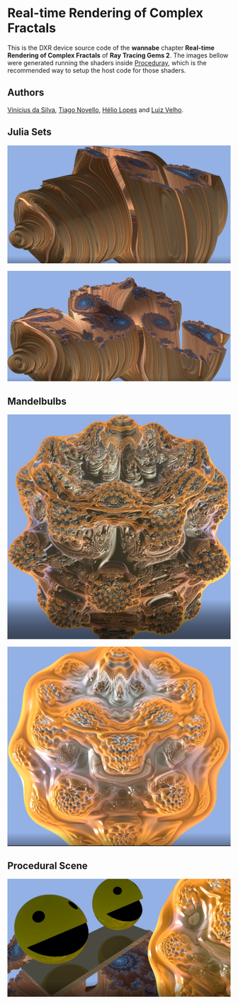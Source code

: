# Real-time Rendering of Complex Fractals

This is the DXR device source code of the **wannabe** chapter **Real-time Rendering of Complex Fractals** of **Ray Tracing Gems 2**.
The images bellow were generated running the shaders inside [Proceduray](https://arxiv.org/abs/2012.10357), which is the recommended way to setup the host code for those shaders.

## Authors

[Vinícius da Silva](dsilvavinicius.github.io), [Tiago Novello](https://sites.google.com/site/tiagonovellodebrito), [Hélio Lopes](http://www-di.inf.puc-rio.br/~lopes) and [Luiz Velho](http://lvelho.impa.br/).

## Julia Sets

![](figs/julia1.png)

![](figs/julia2.png)

## Mandelbulbs

![](figs/mandel1.png)

![](figs/mandel2.png)

## Procedural Scene

![](figs/procedural_scene.png)
